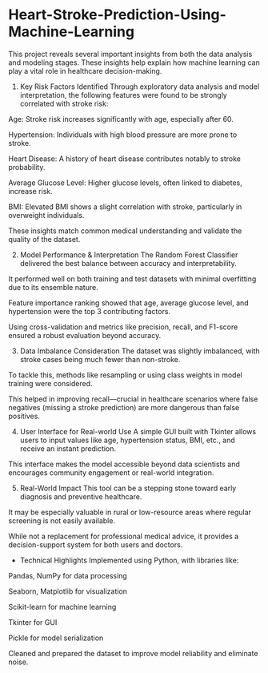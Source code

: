 # Heart-Stroke-Prediction-Using-Machine-Learning

This project reveals several important insights from both the data analysis and modeling stages. These insights help explain how machine learning can play a vital role in healthcare decision-making.

 1. Key Risk Factors Identified
Through exploratory data analysis and model interpretation, the following features were found to be strongly correlated with stroke risk:

Age: Stroke risk increases significantly with age, especially after 60.

Hypertension: Individuals with high blood pressure are more prone to stroke.

Heart Disease: A history of heart disease contributes notably to stroke probability.

Average Glucose Level: Higher glucose levels, often linked to diabetes, increase risk.

BMI: Elevated BMI shows a slight correlation with stroke, particularly in overweight individuals.

These insights match common medical understanding and validate the quality of the dataset.

 2. Model Performance & Interpretation
The Random Forest Classifier delivered the best balance between accuracy and interpretability.

It performed well on both training and test datasets with minimal overfitting due to its ensemble nature.

Feature importance ranking showed that age, average glucose level, and hypertension were the top 3 contributing factors.

Using cross-validation and metrics like precision, recall, and F1-score ensured a robust evaluation beyond accuracy.

 3. Data Imbalance Consideration
The dataset was slightly imbalanced, with stroke cases being much fewer than non-stroke.

To tackle this, methods like resampling or using class weights in model training were considered.

This helped in improving recall—crucial in healthcare scenarios where false negatives (missing a stroke prediction) are more dangerous than false positives.

 4. User Interface for Real-world Use
A simple GUI built with Tkinter allows users to input values like age, hypertension status, BMI, etc., and receive an instant prediction.

This interface makes the model accessible beyond data scientists and encourages community engagement or real-world integration.

 5. Real-World Impact
This tool can be a stepping stone toward early diagnosis and preventive healthcare.

It may be especially valuable in rural or low-resource areas where regular screening is not easily available.

While not a replacement for professional medical advice, it provides a decision-support system for both users and doctors.

* Technical Highlights
Implemented using Python, with libraries like:

Pandas, NumPy for data processing

Seaborn, Matplotlib for visualization

Scikit-learn for machine learning

Tkinter for GUI

Pickle for model serialization

Cleaned and prepared the dataset to improve model reliability and eliminate noise.

